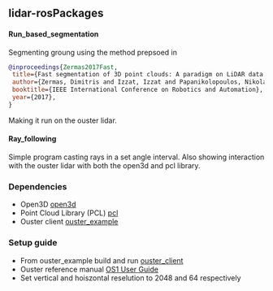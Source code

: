 ## lidar-rosPackages

#### Run_based_segmentation
Segmenting groung using the method prepsoed in 
 ```bib
@inproceedings{Zermas2017Fast,
  title={Fast segmentation of 3D point clouds: A paradigm on LiDAR data for autonomous vehicle applications},
  author={Zermas, Dimitris and Izzat, Izzat and Papanikolopoulos, Nikolaos},
  booktitle={IEEE International Conference on Robotics and Automation},
  year={2017},
}
```
Making it run on the ouster lidar.

#### Ray_following
Simple program casting rays in a set angle interval. Also showing interaction with the ouster lidar with both the 
open3d and pcl library.

### Dependencies
- Open3D [open3d](https://pypi.org/project/open-3d/) 
- Point Cloud Library (PCL) [pcl](https://github.com/strawlab/python-pcl)
- Ouster client [ouster_example](https://github.com/ouster-lidar/ouster_example)

### Setup guide
- From ouster_example build and run [ouster_client](https://github.com/ouster-lidar/ouster_example/tree/master/ouster_client)
- Ouster reference manual [OS1 User Guide](https://drive.google.com/file/d/1Ww8KSlRaKdyPaOmQRnItZsrmJls8crG-/view)
- Set vertical and hoiszontal reselution to 2048 and 64 respectively 


